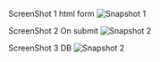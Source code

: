 ScreenShot 1 html form
![Snapshot 1](https://cloud.githubusercontent.com/assets/16992391/13228044/a7583e28-d9bf-11e5-854c-713fd0c59658.JPG)

ScreenShot 2 On submit
![Snapshot 2](https://cloud.githubusercontent.com/assets/16992391/13228070/d4d56a10-d9bf-11e5-9b3d-ecec7e6c362c.JPG)

ScreenShot 3 DB
![Snapshot 2](https://cloud.githubusercontent.com/assets/16992391/13228084/ed97e41a-d9bf-11e5-9052-a818fe6a275b.JPG)
